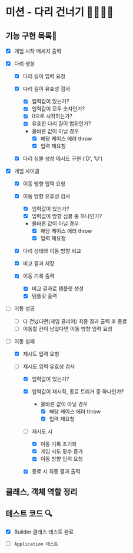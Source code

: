 # 미션 - 다리 건너기 🙆‍♂️🙅‍♂️

## 기능 구현 목록🎯

- [x] 게임 시작 메세지 출력

- [x] 다리 생성

  - [x] 다리 길이 입력 요청

  - [x] 다리 길이 유효성 검사

    - [x] 입력값이 있는가?
    - [x] 입력값이 모두 숫자인가?
    - [x] 0으로 시작하는가?
    - [x] 유효한 다리 길이 범위인가?

    - 올바른 값이 아닐 경우
      - [x] 해당 케이스 에러 throw
      - [x] 입력 재요청

  - [x] 다리 심볼 생성 메서드 구현 ('D', 'U')

- [x] 게임 사이클

  - [x] 이동 방향 입력 요청

  - [x] 이동 방향 유효성 검사

    - [x] 입력값이 있는가?
    - [x] 입력값이 방향 심볼 중 하나인가?

    - 올바른 값이 아닐 경우
      - [x] 해당 케이스 에러 throw
      - [x] 입력 재요청

  - [x] 다리 상태와 이동 방향 비교

  - [x] 비교 결과 저장

  - [x] 이동 기록 출력
    - [x] 비교 결과로 템플릿 생성
    - [x] 템플릿 출력

- [ ] 이동 성공

  - [ ] 다 건넜다면(게임 클리어) 최종 결과 출력 후 종료
  - [ ] 이동할 칸이 남았다면 이동 방향 입력 요청

- [ ] 이동 실패

  - [x] 재시도 입력 요청

  - [ ] 재시도 입력 유효성 검사

    - [x] 입력값이 있는가?
    - [x] 입력값이 재시작, 종료 트리거 중 하나인가?

      - 올바른 값이 아닐 경우
        - [x] 해당 케이스 에러 throw
        - [x] 입력 재요청

    - [ ] 재시도 시

      - [x] 이동 기록 초기화
      - [x] 게임 시도 횟수 증가
      - [x] 이동 방향 입력 요청

    - [x] 종료 시 최종 결과 출력

## 클래스, 객체 역할 정리

## 테스트 코드 🔍

- [x] Builder 클래스 테스트 완료

- [ ] `Application 테스트`
